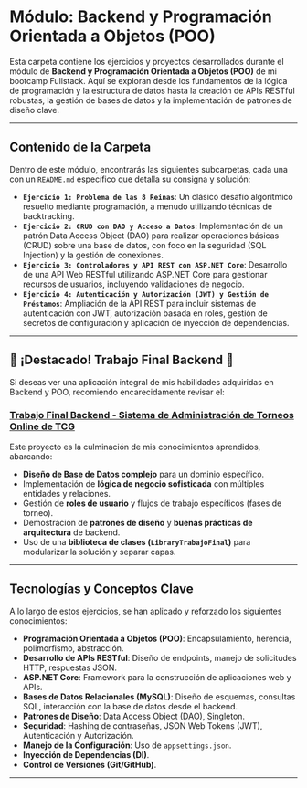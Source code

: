 # Módulo: Backend y Programación Orientada a Objetos (POO)

Esta carpeta contiene los ejercicios y proyectos desarrollados durante el módulo de **Backend y Programación Orientada a Objetos (POO)** de mi bootcamp Fullstack. Aquí se exploran desde los fundamentos de la lógica de programación y la estructura de datos hasta la creación de APIs RESTful robustas, la gestión de bases de datos y la implementación de patrones de diseño clave.

---

## Contenido de la Carpeta

Dentro de este módulo, encontrarás las siguientes subcarpetas, cada una con un `README.md` específico que detalla su consigna y solución:

- **`Ejercicio 1: Problema de las 8 Reinas`**: Un clásico desafío algorítmico resuelto mediante programación, a menudo utilizando técnicas de backtracking.
- **`Ejercicio 2: CRUD con DAO y Acceso a Datos`**: Implementación de un patrón Data Access Object (DAO) para realizar operaciones básicas (CRUD) sobre una base de datos, con foco en la seguridad (SQL Injection) y la gestión de conexiones.
- **`Ejercicio 3: Controladores y API REST con ASP.NET Core`**: Desarrollo de una API Web RESTful utilizando ASP.NET Core para gestionar recursos de usuarios, incluyendo validaciones de negocio.
- **`Ejercicio 4: Autenticación y Autorización (JWT) y Gestión de Préstamos`**: Ampliación de la API REST para incluir sistemas de autenticación con JWT, autorización basada en roles, gestión de secretos de configuración y aplicación de inyección de dependencias.

---

## 🚀 ¡Destacado! Trabajo Final Backend 🚀

Si deseas ver una aplicación integral de mis habilidades adquiridas en Backend y POO, recomiendo encarecidamente revisar el:

### **[Trabajo Final Backend - Sistema de Administración de Torneos Online de TCG](./TrabajoFinal/README.md)**

Este proyecto es la culminación de mis conocimientos aprendidos, abarcando:

- **Diseño de Base de Datos complejo** para un dominio específico.
- Implementación de **lógica de negocio sofisticada** con múltiples entidades y relaciones.
- Gestión de **roles de usuario** y flujos de trabajo específicos (fases de torneo).
- Demostración de **patrones de diseño** y **buenas prácticas de arquitectura** de backend.
- Uso de una **biblioteca de clases (`LibraryTrabajoFinal`)** para modularizar la solución y separar capas.

---

## Tecnologías y Conceptos Clave

A lo largo de estos ejercicios, se han aplicado y reforzado los siguientes conocimientos:

- **Programación Orientada a Objetos (POO)**: Encapsulamiento, herencia, polimorfismo, abstracción.
- **Desarrollo de APIs RESTful**: Diseño de endpoints, manejo de solicitudes HTTP, respuestas JSON.
- **ASP.NET Core**: Framework para la construcción de aplicaciones web y APIs.
- **Bases de Datos Relacionales (MySQL)**: Diseño de esquemas, consultas SQL, interacción con la base de datos desde el backend.
- **Patrones de Diseño**: Data Access Object (DAO), Singleton.
- **Seguridad**: Hashing de contraseñas, JSON Web Tokens (JWT), Autenticación y Autorización.
- **Manejo de la Configuración**: Uso de `appsettings.json`.
- **Inyección de Dependencias (DI)**.
- **Control de Versiones (Git/GitHub)**.

---

